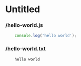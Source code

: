 # Untitled

### /hello-world.js
```js
    console.log('hello world');
```

### /hello-world.txt
```txt
    hello world
```

<!-- packdown-1-0.6.0 -->
